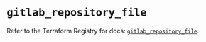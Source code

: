 # `gitlab_repository_file`

Refer to the Terraform Registry for docs: [`gitlab_repository_file`](https://registry.terraform.io/providers/gitlabhq/gitlab/17.8.0/docs/resources/repository_file).

